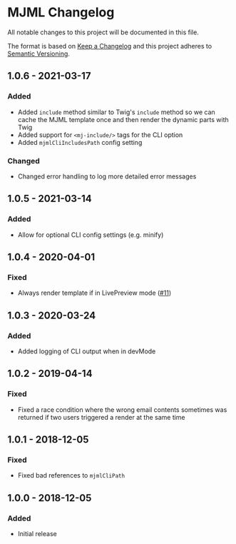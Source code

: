 # MJML Changelog

All notable changes to this project will be documented in this file.

The format is based on [Keep a Changelog](http://keepachangelog.com/) and this project adheres to [Semantic Versioning](http://semver.org/).

## 1.0.6 - 2021-03-17
### Added
- Added `include` method similar to Twig's `include` method so we can cache the MJML template once and then render the dynamic parts with Twig
- Added support for `<mj-include/>` tags for the CLI option
- Added `mjmlCliIncludesPath` config setting

### Changed
- Changed error handling to log more detailed error messages

## 1.0.5 - 2021-03-14
### Added
- Allow for optional CLI config settings (e.g. minify)

## 1.0.4 - 2020-04-01
### Fixed
- Always render template if in LivePreview mode ([#11](https://github.com/superbigco/craft-mjml/pull/11))

## 1.0.3 - 2020-03-24
### Added
- Added logging of CLI output when in devMode

## 1.0.2 - 2019-04-14
### Fixed
- Fixed a race condition where the wrong email contents sometimes was returned if two users triggered a render at the same time

## 1.0.1 - 2018-12-05
### Fixed
- Fixed bad references to `mjmlCliPath`

## 1.0.0 - 2018-12-05
### Added
- Initial release
